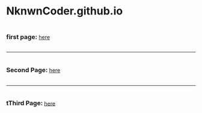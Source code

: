 # NknwnCoder.github.io

<h3  style="display: inline-block;">first page:</h3> <a href="/final_project.html"> here</a>
<hr>
  <h3  style="display: inline-block;">Second Page:</h3> <a href="/final_project_2.html"> here</a>
  <hr>
  <h3  style="display: inline-block;">tThird Page:</h3> <a href="/3d_animation.html"> here</a>

